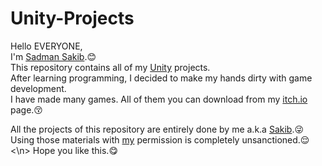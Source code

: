 # Unity-Projects
Hello EVERYONE,\
I'm [Sadman Sakib](https://github.com/Sakib831).😊\
This repository contains all of my [Unity](https://unity.com/) projects.\
After learning programming, I decided to make my hands dirty with game development.\
I have made many games. All of them you can download from my [itch.io](https://sadmansakib.itch.io/) page.😚

All the projects of this repository are entirely done by me a.k.a [Sakib](https://github.com/Sakib831).😜
<br>
Using those materials with [my](https://github.com/Sakib831) permission is completely unsanctioned.😌
<br>
<\n>
Hope you like this.😋
